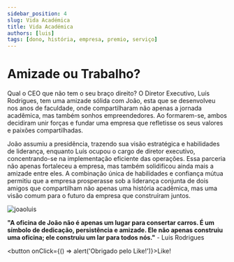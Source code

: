 ```yaml
---
sidebar_position: 4
slug: Vida Académica
title: Vida Académica
authors: [luis]
tags: [dono, história, empresa, premio, serviço]
---
```


# Amizade ou Trabalho?

 Qual o CEO que não tem o seu braço direito? 
 O Diretor Executivo, Luís Rodrigues, tem uma amizade sólida com João, esta que se desenvolveu nos anos de faculdade, onde compartilharam não apenas a jornada acadêmica, mas também sonhos empreendedores. Ao formarem-se, ambos decidiram unir forças e fundar uma empresa que refletisse os seus valores e paixões compartilhadas. 
 <br />
 
 João assumiu a presidência, trazendo sua visão estratégica e habilidades de liderança, enquanto Luís ocupou o cargo de diretor executivo, concentrando-se na implementação eficiente das operações. Essa parceria não apenas fortaleceu a empresa, mas também solidificou ainda mais a amizade entre eles. A combinação única de habilidades e confiança mútua permitiu que a empresa prosperasse sob a liderança conjunta de dois amigos que compartilham não apenas uma história acadêmica, mas uma visão comum para o futuro da empresa que construíram juntos.

![joaoluis](https://cdn.discordapp.com/attachments/1049372613945851975/1189642155443109958/CEOeExe.png?ex=659ee798&is=658c7298&hm=d330909ecc65899d7cb77c73d0c8e680fe8e8db19291bb80af9154ffd9ea20b0&)

**"A oficina de João não é apenas um lugar para consertar carros. É um símbolo de dedicação, persistência e amizade. Ele não apenas construiu uma oficina; ele construiu um lar para todos nós."** - Luis Rodrigues

<button onClick={() => alert('Obrigado pelo Like!')}>Like!</button>